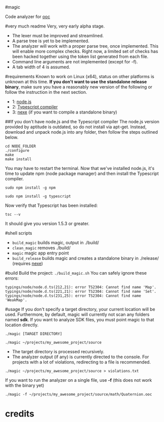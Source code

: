 #magic

Code analyzer for [ooc](http://ooc-lang.org)

#very much readme
Very, very early alpha stage.
* The lexer must be improved and streamlined.
* A parse tree is yet to be implemented.
* The analyzer will work with a proper parse tree, once implemented.
This will enable more complex checks. Right now, a limited set of checks has been hacked together using the
token list generated from each file.
* Command line arguments are not implemented (except for -f).
* A tab width of 4 is assumed.

#requirements
Known to work on Linux (x64), status on other platforms is unknown at this time.
__If you don't want to use the standalone release binary__, make sure you have a reasonably
new version of the following or follow the instruction in the next section.
* 1: [node.js](http://nodejs.org/)
* 2: [Typescript compiler](http://www.typescriptlang.org/)
* 3: [nexe](https://github.com/crcn/nexe) (if you want to compile a standalone binary)

##If you don't have node.js and the Typescript compiler
The node.js version provided by aptitude is outdated, so do not install via apt-get.
Instead, download and unpack node.js into any folder, then follow the steps outlined below.
```
cd NODE_FOLDER
./configure
make
make install
```
You may have to restart the terminal. Now that we've installed node.js, it's time to update
npm (node package manager) and then install the Typescript compiler.
```
sudo npm install -g npm
```
```
sudo npm install -g typescript
```
Now verify that Typescript has been installed:
```
tsc --v
```
It should give you version 1.5.3 or greater.

#shell scripts
* ```build_magic``` builds magic, output in ./build/
* ```clean_magic``` removes ./build/
* ```magic``` magic app entry point
* ```build_release``` builds magic and creates a standalone binary in ./release/ (requires [nexe](https://github.com/crcn/nexe))

#build
Build the project: ```./build_magic.sh```
You can safely ignore these errors:
```
typings/node/node.d.ts(212,21): error TS2304: Cannot find name 'Map'.
typings/node/node.d.ts(221,21): error TS2304: Cannot find name 'Set'.
typings/node/node.d.ts(231,25): error TS2304: Cannot find name 'WeakMap'.
```

#usage
If you don't specify a target directory, your current location will be used. Furthermore, by default, magic will
currently not scan any folders named __sdk__. If you want to analyze SDK files, you must point magic to that
location directly.
```
./magic [TARGET DIRECTORY]
```
```
./magic ~/projects/my_awesome_project/source
```
* The target directory is processed recursively.
* The analyzer output (if any) is currently directed to the console. For projects
with a lot of violations, redirecting to a file is recommended.
```
./magic ~/projects/my_awesome_project/source > violations.txt
```
If you want to run the analyzer on a single file, use __-f__ (this does not work with the binary yet)
```
./magic -f ~/projects/my_awesome_project/source/math/Quaternion.ooc
```

# credits
